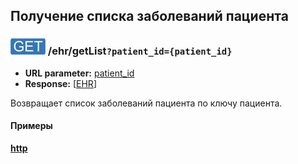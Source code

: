 ## Получение списка заболеваний пациента

### ![GET](../../../img/get.png) /ehr/getList`?patient_id={patient_id}`
* **URL parameter:** [patient_id](../../../types/types.md#ehr)
* **Response:** [[EHR](../../../types/types.md#ehr)]

Возвращает список заболеваний пациента по ключу пациента.


#### Примеры
**[http](examples/getList.md)**
